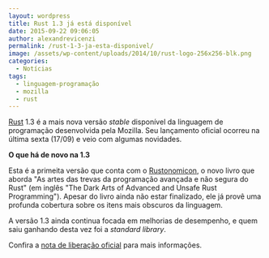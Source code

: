 ```yaml
---
layout: wordpress
title: Rust 1.3 já está disponível
date: 2015-09-22 09:06:05
author: alexandrevicenzi
permalink: /rust-1-3-ja-esta-disponivel/
image: /assets/wp-content/uploads/2014/10/rust-logo-256x256-blk.png
categories:
  - Notícias
tags:
  - linguagem-programação
  - mozilla
  - rust
---
```


<a href="https://www.rust-lang.org/" target="_blank">Rust</a> 1.3 é a mais nova versão <em>stable</em> disponível da linguagem de programação desenvolvida pela Mozilla. Seu lançamento oficial ocorreu na última sexta (17/09) e veio com algumas novidades.

<strong>O que há de novo na 1.3</strong>

Esta é a primeita versão que conta com o <a href="https://doc.rust-lang.org/nightly/nomicon/" target="_blank">Rustonomicon</a>, o novo livro que aborda "As artes das trevas da programação avançada e não segura do Rust" (em inglês "The Dark Arts of Advanced and Unsafe Rust Programming"). Apesar do livro ainda não estar finalizado, ele já provê uma profunda cobertura sobre os itens mais obscuros da linguagem.

A versão 1.3 ainda continua focada em melhorias de desempenho, e quem saiu ganhando desta vez foi a <em>standard library</em>.

Confira a <a href="http://blog.rust-lang.org/2015/09/17/Rust-1.3.html">nota de liberação oficial</a> para mais informações.